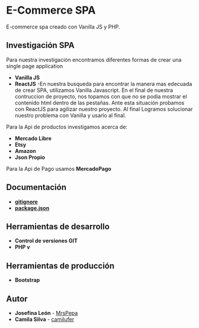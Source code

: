 E-Commerce SPA
===============

E-commerce spa creado con Vanilla JS y PHP.

Investigación SPA
------------------

Para nuestra investigación encontramos diferentes formas de crear una single page application

* **Vanilla JS**
* **ReactJS**
-En nuestra busqueda para encontrar la manera mas edecuada de crear SPA, utilizamos Vanilla Javascript. En el final de nuestra contruccion de proyecto, nos topamos con que no se podia mostrar el contenido html dentro de las pestañas. Ante esta situación probamos con ReactJS para agilizar nuestro proyecto. Al final Logramos solucionar nuestro problema con Vanilla y usarlo al final.

Para la Api de productos investigamos acerca de:

* **Mercado Libre**
* **Etsy**
* **Amazon**
* **Json Propio**


Para la Api de Pago usamos **MercadoPago**


Documentación
--------------

* **[gitignore](https://git-scm.com/docs/gitignore)**
* **[package.json](https://docs.npmjs.com/files/package.json)**

Herramientas de desarrollo
---------------------------

* **Control de versiones GIT**
* **PHP v**

Herramientas de producción
---------------------------

* **Bootstrap**


Autor
-----

* **Josefina León** - [MrsPepa](https://github.com/MrsPepa)
* **Camila Silva** - [camilufer](https://github.com/camilufer)

